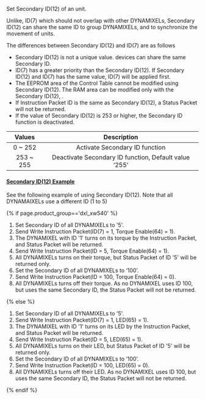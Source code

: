 Set Secondary ID(12) of an unit. 

Unlike, ID(7) which should not overlap with other DYNAMIXELs, Secondary ID(12) can share the same ID to group DYNAMIXELs, and to synchronize the movement of units. 

The differences between Secondary ID(12) and ID(7) are as follows
- Secondary ID(12) is not a unique value. devices can share the same Secondary ID.
- ID(7) has a greater priority than the Secondary ID(12). If Secondary ID(12) and ID(7) has the same value, ID(7) will be applied first.
- The EEPROM area of the Control Table cannot be modified using Secondary ID(12). The RAM area can be modified only with the Secondary ID(12), .
- If Instruction Packet ID is the same as Secondary ID(12), a Status Packet will not be returned.
- If the value of Secondary ID(12) is 253 or higher, the Secondary ID function is deactivated.

|  Values   |                      Description                      |
|:---------:|:-----------------------------------------------------:|
|  0 ~ 252  |            Activate Secondary ID function             |
| 253 ~ 255 | Deactivate Secondary ID function, Default value ‘255’ |

#### [Secondary ID(12) Example](#secondary-id12-example)

See the following example of using Secondary ID(12). Note that all DYNAMAIXELs use a different ID (1 to 5)

{% if page.product_group=='dxl_xw540' %}

1. Set Secondary ID of all DYNAMIXELs to '5'.
2. Send Write Instruction Packet(ID(7) = 1, Torque Enable(64) = 1).
3. The DYNAMIXEL with ID '1' turns on its torque by the Instruction Packet, and Status Packet will be returned.
4. Send Write Instruction Packet(ID = 5, Torque Enable(64) = 1).
5. All DYNAMIXELs turns on their torque, but Status Packet of ID '5' will be returned only.
6. Set the Secondary ID of all DYNAMIXELs to ‘100’.
7. Send Write Instruction Packet(ID = 100, Torque Enable(64) = 0).
8. All DYNAMIXELs turns off their torque. As no DYNAMIXEL uses ID 100, but uses the same Secondary ID, the Status Packet will not be returned.

{% else %}

1. Set Secondary ID of all DYNAMIXELs to '5'.
2. Send Write Instruction Packet(ID(7) = 1, LED(65) = 1).
3. The DYNAMIXEL with ID '1' turns on its LED by the Instruction Packet, and Status Packet will be returned.
4. Send Write Instruction Packet(ID = 5, LED(65) = 1).
5. All DYNAMIXELs turns on their LED, but Status Packet of ID '5' will be returned only.
6. Set the Secondary ID of all DYNAMIXELs to ‘100’.
7. Send Write Instruction Packet(ID = 100, LED(65) = 0).
8. All DYNAMIXELs turns off their LED. As no DYNAMIXEL uses ID 100, but uses the same Secondary ID, the Status Packet will not be returned.

{% endif %}

<!-- 

{% if page.product_group=='dxl_xw540' %}

여러개의 다이나믹셀은 서로 같은 ID(7)를 가질 수 없지만, Secondary ID(12)는 같은 값을 가질 수 있습니다.

아래의 동작 예시를 참고 하여, ID(7)와 Secondary ID(12)의 차이점을 확인 하세요. 

1. 5개 다이나믹셀의 Secondary ID(12)를 모두 ‘5’로 동일하게 설정합니다.
2. Write Instruction Packet(ID = 1, Torque Enable(64) = 1)을 전송합니다.
3. ID(7)가 ‘1’인 다이나믹셀는 Torque를 활성화 시킨 후, Status Packet을 반환합니다.
4. Write Instruction Packet(ID = 5, Torque Enable(64) = 1)을 전송합니다.
5. 5개의 다이나믹셀는 모두 Torque를 활성화 합니다. 단, Status Packet은 ID가 ‘5’인 다이나믹셀만 반환합니다.
6. 5개 다이나믹셀의 Secondary ID(12)를 모두 ‘100’으로 동일하게 설정합니다.
7. Write Instruction Packet(ID = 100, Torque Enable(64) = 0)을 전송합니다.
8. 5개의 다이나믹셀는 모두 Torque를 비활성화 합니다. 단, 실제 ID가 ‘100’인 다이나믹셀가 없으므로 Status Packet은 반환되지 않습니다.

{% else %}

여러개의 다이나믹셀은 서로 같은 ID(7)를 가질 수 없지만, Secondary ID(12)는 같은 값을 가질 수 있습니다.

아래의 동작 예시를 참고 하여, ID(7)와 Secondary ID(12)의 차이점을 확인 하세요. 

1. 5개 다이나믹셀의 Secondary ID(12)를 모두 ‘5’로 동일하게 설정합니다.
2. Write Instruction Packet(ID = 1, LED(65) = 1)을 전송합니다.
3. ID가 ‘1’인 다이나믹셀는 LED를 켠 후, Status Packet을 반환합니다.
4. Write Instruction Packet(ID = 5, LED(65) = 1)을 전송합니다.
5. 5개의 다이나믹셀는 모두 LED를 켭니다. 단, Status Packet은 ID가 ‘5’인 다이나믹셀만 반환합니다.
6. 5개 다이나믹셀의 Secondary ID(12)를 모두 ‘100’으로 동일하게 설정합니다.
7. Write Instruction Packet(ID = 100, LED(65) = 0)을 전송합니다.
8. 8. 5개의 다이나믹셀은 모두 LED를 끕니다. 하지만 ID가 ‘100’인 다이나믹셀이 없으므로 Status Packet은 반환되지 않습니다.

{% endif %} 

-->
